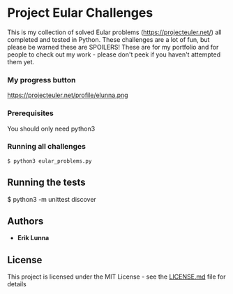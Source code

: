 # Project Eular Challenges

This is my collection of solved Eular problems (https://projecteuler.net/) all
completed and tested in Python.  These challenges are a lot of fun, but please
be warned these are SPOILERS!  These are for my portfolio and for people to
check out my work - please don't peek if you haven't attempted them yet.

### My progress button
https://projecteuler.net/profile/elunna.png

### Prerequisites
You should only need python3

### Running all challenges
```
$ python3 eular_problems.py
```

## Running the tests
$ python3 -m unittest discover


## Authors
* **Erik Lunna**

## License
This project is licensed under the MIT License - see the [LICENSE.md](LICENSE.md) file for details
